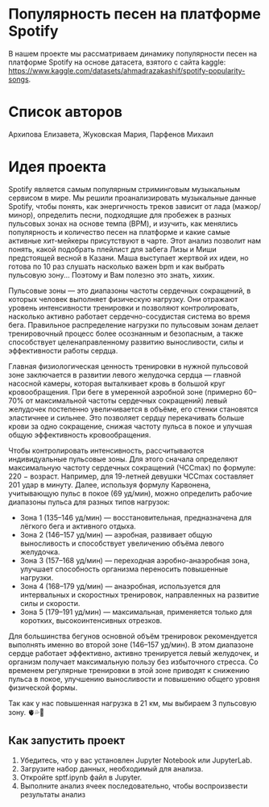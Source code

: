 # Популярность песен на платформе Spotify
 В нашем проекте мы рассматриваем динамику популярности песен на платформе Spotify на основе датасета, взятого с сайта kaggle: https://www.kaggle.com/datasets/ahmadrazakashif/spotify-popularity-songs.

# Список авторов
Архипова Елизавета, 
Жуковская Мария, 
Парфенов Михаил

# Идея проекта 
 Spotify является самым популярным стриминговым музыкальным сервисом в мире. 
Мы решили проанализировать музыкальные данные Spotify, чтобы понять, как энергичность треков зависит от лада (мажор/минор), определить песни, подходящие для пробежек в разных пульсовых зонах на основе темпа (BPM), и изучить, как менялись популярность и количество песен на платформе и какие самые активные хит-мейкеры присутствуют в чарте. Этот анализ позволит нам понять, какой подобрать плейлист для забега Лизы и Миши предстоящей весной в Казани. Маша выступает жертвой их идеи, но готова по 10 раз слушать насколько важен bpm и как выбрать пульсовую зону... Поэтому и Вам полезно это знать, хихик.

 Пульсовые зоны — это диапазоны частоты сердечных сокращений, в которых человек выполняет физическую нагрузку. Они отражают уровень интенсивности тренировки и позволяют контролировать, насколько активно работает сердечно-сосудистая система во время бега. Правильное распределение нагрузки по пульсовым зонам делает тренировочный процесс более осознанным и безопасным, а также способствует целенаправленному развитию выносливости, силы и эффективности работы сердца.

 Главная физиологическая ценность тренировки в нужной пульсовой зоне заключается в развитии левого желудочка сердца — главной насосной камеры, которая выталкивает кровь в большой круг кровообращения. При беге в умеренной аэробной зоне (примерно 60–70% от максимальной частоты сердечных сокращений) левый желудочек постепенно увеличивается в объёме, его стенки становятся эластичнее и сильнее. Это позволяет сердцу перекачивать больше крови за одно сокращение, снижая частоту пульса в покое и улучшая общую эффективность кровообращения.

 Чтобы контролировать интенсивность, рассчитываются индивидуальные пульсовые зоны. Для этого сначала определяют максимальную частоту сердечных сокращений (ЧССmax) по формуле: 220 − возраст. Например, для 19-летней девушки ЧССmax составляет 201 удар в минуту. Далее, используя формулу Карвонена, учитывающую пульс в покое (69 уд/мин), можно определить рабочие диапазоны пульса для разных типов нагрузок:

* Зона 1 (135–146 уд/мин) — восстановительная, предназначена для лёгкого бега и активного отдыха.
* Зона 2 (146–157 уд/мин) — аэробная, развивает общую выносливость и способствует увеличению объёма левого желудочка.
* Зона 3 (157–168 уд/мин) — переходная аэробно-анаэробная зона, улучшает способность организма переносить повышенные нагрузки.
* Зона 4 (168–179 уд/мин) — анаэробная, используется для интервальных и скоростных тренировок, направленных на развитие силы и скорости.
* Зона 5 (179–191 уд/мин) — максимальная, применяется только для коротких, высокоинтенсивных отрезков.

 Для большинства бегунов основной объём тренировок рекомендуется выполнять именно во второй зоне (146–157 уд/мин). В этом диапазоне сердце работает эффективно, активно тренируется левый желудочек, и организм получает максимальную пользу без избыточного стресса. Со временем регулярные тренировки в этой зоне приводят к снижению пульса в покое, улучшению выносливости и повышению общего уровня физической формы.

 Так как у нас повышенная нагрузка в 21 км, мы выбираем 3 пульсовую зону. 🫀💦💅



 

## Как запустить проект 
1. Убедитесь, что у вас установлен Jupyter Notebook или JupyterLab.
2. Загрузите набор данных, необходимый для анализа.
3. Откройте sptf.ipynb файл в Jupyter.
4. Выполните анализ ячеек последовательно, чтобы воспроизвести результаты анализ



